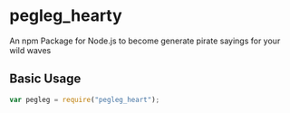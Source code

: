 # pegleg_hearty

An npm Package for Node.js to become generate pirate sayings for your wild waves

## Basic Usage

```javascript
var pegleg = require("pegleg_heart");

```
